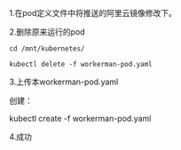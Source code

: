 1.在pod定义文件中将推送的阿里云镜像修改下。

2.删除原来运行的pod

    cd /mnt/kubernetes/

	kubectl delete -f workerman-pod.yaml

3.上传本workerman-pod.yaml

创建：

   kubectl create -f workerman-pod.yaml

4.成功